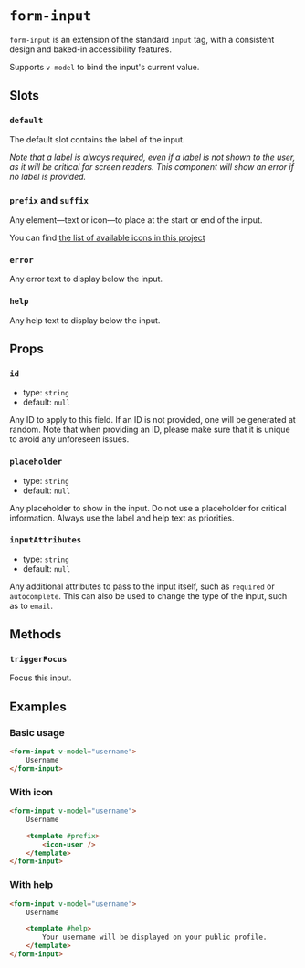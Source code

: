 # `form-input`

`form-input` is an extension of the standard `input` tag, with a consistent design and baked-in accessibility features.

Supports `v-model` to bind the input's current value.

## Slots

### `default`

The default slot contains the label of the input.

_Note that a label is always required, even if a label is not shown to the user, as it will be critical for screen readers. This component will show an error if no label is provided._

### `prefix` and `suffix`

Any element—text or icon—to place at the start or end of the input.

You can find [the list of available icons in this project](/src/components/icon/icon.md)

### `error`

Any error text to display below the input.

### `help`

Any help text to display below the input.

## Props

### `id`

- type: `string`
- default: `null`

Any ID to apply to this field. If an ID is not provided, one will be generated at random. Note that when providing an ID, please make sure that it is unique to avoid any unforeseen issues.

### `placeholder`

- type: `string`
- default: `null`

Any placeholder to show in the input. Do not use a placeholder for critical information. Always use the label and help text as priorities.

### `inputAttributes`

- type: `string`
- default: `null`

Any additional attributes to pass to the input itself, such as `required` or `autocomplete`. This can also be used to change the type of the input, such as to `email`.

## Methods

### `triggerFocus`

Focus this input.

## Examples

### Basic usage

```html
<form-input v-model="username">
	Username
</form-input>
```

### With icon

```html
<form-input v-model="username">
	Username

	<template #prefix>
		<icon-user />
	</template>
</form-input>
```

### With help

```html
<form-input v-model="username">
	Username

	<template #help>
		Your username will be displayed on your public profile.
	</template>
</form-input>
```
